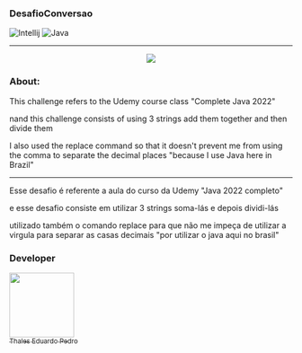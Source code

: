 ### DesafioConversao
![Intellij](https://img.shields.io/badge/IntelliJ_IDEA-000000.svg?style=for-the-badge&logo=intellij-idea&logoColor=white)
![Java](https://img.shields.io/badge/Java-ED8B00?style=for-the-badge&logo=openjdk&logoColor=white)

---

<p align="center">
<img src="https://img.shields.io/badge/Status-Complete-green20%25">
</p>

### About:

This challenge refers to the Udemy course class "Complete Java 2022"

nand this challenge consists of using 3 strings add them together and then divide them 

I also used the replace command so that it doesn't prevent me from using the comma to separate the decimal places "because I use Java here in Brazil"

---

Esse desafio é referente a aula do curso da Udemy "Java 2022 completo"

e esse desafio consiste em utilizar 3 strings soma-lás e depois dividi-lás

utilizado também o comando replace para que não me impeça de utilizar a virgula para separar as casas decimais "por utilizar o java aqui no brasil"

### Developer

 [<img loading="lazy" src="https://avatars.githubusercontent.com/u/89024257?v=4" width=115><br><sub>Thales Eduardo Pedro</sub>](https://github.com/thales32k0)
 
